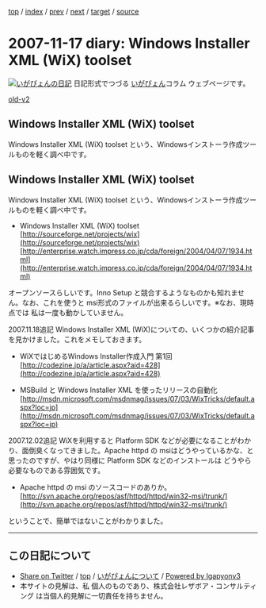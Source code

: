 [top](../index.html) 
 / [index](index.html) 
 / [prev](ig071111.html) 
 / [next](ig071121.html) 
 / [target](http://www.igapyon.jp/igapyon/diary/2007/ig071117.html) 
 / [source](https://github.com/igapyon/diary/blob/master/2007/ig071117.src.md) 

2007-11-17 diary: Windows Installer XML (WiX) toolset
=====================================================================================================
[![いがぴょんの日記](http://www.igapyon.jp/igapyon/diary/images/iga200306s.jpg "いがぴょん")](http://www.igapyon.jp/igapyon/diary/memo/memoigapyon.html) 日記形式でつづる [いがぴょん](http://www.igapyon.jp/igapyon/diary/memo/memoigapyon.html)コラム ウェブページです。

[old-v2](ig071117-orig.html)

## Windows Installer XML (WiX) toolset

Windows Installer XML (WiX) toolset という、Windowsインストーラ作成ツールものを軽く調べ中です。


## Windows Installer XML (WiX) toolset

Windows Installer XML (WiX) toolset という、Windowsインストーラ作成ツールものを軽く調べ中です。

* Windows Installer XML (WiX) toolset
  [http://sourceforge.net/projects/wix](http://sourceforge.net/projects/wix)
  [http://enterprise.watch.impress.co.jp/cda/foreign/2004/04/07/1934.html](http://enterprise.watch.impress.co.jp/cda/foreign/2004/04/07/1934.html)

オープンソースらしいです。Inno Setup と競合するようなものかも知れません。なお、これを使うと msi形式のファイルが出来るらしいです。※なお、現時点では 私は一度も動かしていません。

2007.11.18追記 Windows Installer XML (WiX)についての、いくつかの紹介記事を見かけました。これをメモしておきます。

* WiXではじめるWindows Installer作成入門 第1回
  [http://codezine.jp/a/article.aspx?aid=428](http://codezine.jp/a/article.aspx?aid=428)
  
* MSBuild と Windows Installer XML を使ったリリースの自動化
  [http://msdn.microsoft.com/msdnmag/issues/07/03/WixTricks/default.aspx?loc=jp](http://msdn.microsoft.com/msdnmag/issues/07/03/WixTricks/default.aspx?loc=jp)

2007.12.02追記 WiXを利用すると Platform SDK などが必要になることがわかり、面倒臭くなってきました。Apache httpd の msiはどうやっているかな、と思ったのですが、やはり同様に Platform SDK などのインストールは どうやら必要なものである雰囲気です。

* Apache httpd の msi のソースコードのありか。
  [http://svn.apache.org/repos/asf/httpd/httpd/win32-msi/trunk/](http://svn.apache.org/repos/asf/httpd/httpd/win32-msi/trunk/)

ということで、簡単ではないことがわかりました。


----------------------------------------------------------------------------------------------------

## この日記について

* [Share on Twitter](https://twitter.com/intent/tweet?hashtags=igapyon%2Cdiary%2C%E3%81%84%E3%81%8C%E3%81%B4%E3%82%87%E3%82%93&text=Windows+Installer+XML+%28WiX%29+toolset&url=http%3A%2F%2Fwww.igapyon.jp%2Figapyon%2Fdiary%2F2007%2Fig071117.html) / [top](../index.html) / [いがぴょんについて](http://www.igapyon.jp/igapyon/diary/memo/memoigapyon.html) / [Powered by Igapyonv3](https://github.com/igapyon/igapyonv3)
* 本サイトの見解は、私 個人のものであり、株式会社レザボア・コンサルティング は当個人的見解に一切責任を持ちません。 
